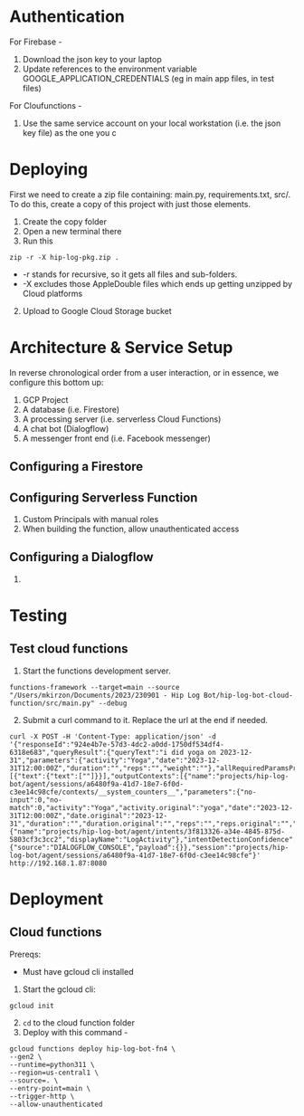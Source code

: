 # Authentication

For Firebase - 
1. Download the json key to your laptop
2. Update references to the environment variable GOOGLE_APPLICATION_CREDENTIALS (eg in main app files, in test files)


For Cloufunctions - 
1. Use the same service account on your local workstation (i.e. the json key file) as the one you c

# Deploying
First we need to create a zip file containing: main.py, requirements.txt, src/. To do this, create a copy of this project with just those elements. 

1. Create the copy folder
2. Open a new terminal there
3. Run this 
```
zip -r -X hip-log-pkg.zip .
```

* -r stands for recursive, so it gets all files and sub-folders.
* -X excludes those AppleDouble files which ends up getting unzipped by Cloud platforms

2. Upload to Google Cloud Storage bucket 


# Architecture & Service Setup

In reverse chronological order from a user interaction, or in essence, we configure this bottom up: 
1. GCP Project
2. A database (i.e. Firestore)
3. A processing server (i.e. serverless Cloud Functions) 
4. A chat bot (Dialogflow)
5. A messenger front end (i.e. Facebook messenger)


## Configuring a Firestore 

## Configuring Serverless Function

1. Custom Principals with manual roles 
2. When building the function, allow unauthenticated access 


## Configuring a Dialogflow


1. 

# Testing

## Test cloud functions

1. Start the functions development server. 
```
functions-framework --target=main --source "/Users/mkirzon/Documents/2023/230901 - Hip Log Bot/hip-log-bot-cloud-function/src/main.py" --debug
```

2. Submit a curl command to it. Replace the url at the end if needed. 
```
curl -X POST -H 'Content-Type: application/json' -d '{"responseId":"924e4b7e-57d3-4dc2-a0dd-1750df534df4-6318e683","queryResult":{"queryText":"i did yoga on 2023-12-31","parameters":{"activity":"Yoga","date":"2023-12-31T12:00:00Z","duration":"","reps":"","weight":""},"allRequiredParamsPresent":true,"fulfillmentMessages":[{"text":{"text":[""]}}],"outputContexts":[{"name":"projects/hip-log-bot/agent/sessions/a6480f9a-41d7-18e7-6f0d-c3ee14c98cfe/contexts/__system_counters__","parameters":{"no-input":0,"no-match":0,"activity":"Yoga","activity.original":"yoga","date":"2023-12-31T12:00:00Z","date.original":"2023-12-31","duration":"","duration.original":"","reps":"","reps.original":"","weight":"","weight.original":""}}],"intent":{"name":"projects/hip-log-bot/agent/intents/3f813326-a34e-4845-875d-5803cf3c3cc2","displayName":"LogActivity"},"intentDetectionConfidence":1,"languageCode":"en"},"originalDetectIntentRequest":{"source":"DIALOGFLOW_CONSOLE","payload":{}},"session":"projects/hip-log-bot/agent/sessions/a6480f9a-41d7-18e7-6f0d-c3ee14c98cfe"}' http://192.168.1.87:8080
```


# Deployment

## Cloud functions

Prereqs:
* Must have gcloud cli installed

1. Start the gcloud cli: 
```
gcloud init
```

2. `cd` to the cloud function folder 
3. Deploy with this command - 
```
gcloud functions deploy hip-log-bot-fn4 \
--gen2 \
--runtime=python311 \
--region=us-central1 \
--source=. \
--entry-point=main \
--trigger-http \
--allow-unauthenticated
```

